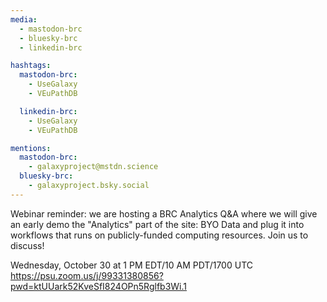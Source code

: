 ```yaml
---
media:
  - mastodon-brc
  - bluesky-brc
  - linkedin-brc

hashtags:
  mastodon-brc:
    - UseGalaxy
    - VEuPathDB

  linkedin-brc:
    - UseGalaxy
    - VEuPathDB

mentions:
  mastodon-brc:
    - galaxyproject@mstdn.science
  bluesky-brc:
    - galaxyproject.bsky.social
---
```


Webinar reminder: we are hosting a BRC Analytics Q&A where we will give an early
demo the "Analytics" part of the site: BYO Data and plug it into workflows that
runs on publicly-funded computing resources. Join us to discuss!

Wednesday, October 30 at 1 PM EDT/10 AM PDT/1700 UTC
https://psu.zoom.us/j/99331380856?pwd=ktUUark52KveSfI824OPn5Rglfb3Wi.1
